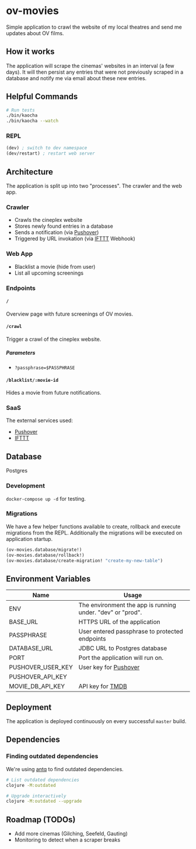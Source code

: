 # ov-movies

Simple application to crawl the website of my local theatres and send me updates about OV films.

## How it works

The application will scrape the cinemas' websites in an interval (a few days). It will then persist any entries that
were not previously scraped in a database and notify me via email about these new entries.

## Helpful Commands

```bash
# Run tests
./bin/kaocha
./bin/kaocha --watch
```

### REPL

```clojure
(dev) ; switch to dev namespace
(dev/restart) ; restart web server
```

## Architecture

The application is split up into two "processes". The crawler and the web app.

### Crawler

- Crawls the cineplex website
- Stores newly found entries in a database
- Sends a notification (via [Pushover](https://pushover.net/))
- Triggered by URL invokation (via [IFTTT](https://ifttt.com/my_applets) Webhook)

### Web App

- Blacklist a movie (hide from user)
- List all upcoming screenings

### Endpoints

#### `/`

Overview page with future screenings of OV movies.

#### `/crawl`

Trigger a crawl of the cineplex website.

##### Parameters

- `?passphrase=$PASSPHRASE`

#### `/blacklist/:movie-id`

Hides a movie from future notifications.

### SaaS

The external services used:

- [Pushover](https://pushover.net/)
- [IFTTT](https://ifttt.com/my_applets)

## Database

Postgres

### Development

`docker-compose up -d` for testing.

### Migrations

We have a few helper functions available to create, rollback and execute migrations from the REPL.
Additionally the migrations will be executed on application startup.

```clojure
(ov-movies.database/migrate!)
(ov-movies.database/rollback!)
(ov-movies.database/create-migration! "create-my-new-table")
```

## Environment Variables

| Name              | Usage                                                      |
| ----------------- | ---------------------------------------------------------- |
| ENV               | The environment the app is running under. "dev" or "prod". |
| BASE_URL          | HTTPS URL of the application                               |
| PASSPHRASE        | User entered passphrase to protected endpoints             |
| DATABASE_URL      | JDBC URL to Postgres database                              |
| PORT              | Port the application will run on.                          |
| PUSHOVER_USER_KEY | User key for [Pushover](https://pushover.net/)             |
| PUSHOVER_API_KEY  |                                                            |
| MOVIE_DB_API_KEY  | API key for [TMDB](https://www.themoviedb.org/)            |

## Deployment

The application is deployed continuously on every successful `master` build.

## Dependencies

### Finding outdated dependencies

We're using [antq](https://github.com/liquidz/antq) to find outdated dependencies.

``` bash
# List outdated dependencies
clojure -M:outdated

# Upgrade interactively
clojure -M:outdated --upgrade
```

## Roadmap (TODOs)

- Add more cinemas (Gilching, Seefeld, Gauting)
- Monitoring to detect when a scraper breaks
